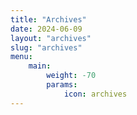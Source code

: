 ```yaml
---
title: "Archives"
date: 2024-06-09
layout: "archives"
slug: "archives"
menu:
    main:
        weight: -70
        params: 
            icon: archives
---
```

